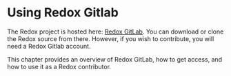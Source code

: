# Using Redox Gitlab

The Redox project is hosted here: [Redox GitLab]. You can download or clone the Redox source from there. However, if you wish to contribute, you will need a Redox Gitlab account.

This chapter provides an overview of Redox GitLab, how to get access, and how to use it as a Redox contributor.

[Redox GitLab]: https://gitlab.redox-os.org/